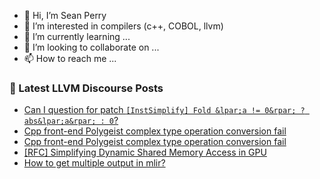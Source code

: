- 👋 Hi, I’m Sean Perry
- 👀 I’m interested in compilers (c++, COBOL, llvm)
- 🌱 I’m currently learning ...
- 💞️ I’m looking to collaborate on ...
- 📫 How to reach me ...

<!---
s66perry/s66perry is a ✨ special ✨ repository because its `README.md` (this file) appears on your GitHub profile.
You can click the Preview link to take a look at your changes.
--->
### 📕 Latest LLVM Discourse Posts

<!-- DISCOURSE-LLVM:START -->
- [Can I question for patch `[InstSimplify] Fold &lpar;a != 0&rpar; ? abs&lpar;a&rpar; : 0`?](https://discourse.llvm.org/t/can-i-question-for-patch-instsimplify-fold-a-0-abs-a-0/74557#post_4)
- [Cpp front-end Polygeist complex type operation conversion fail](https://discourse.llvm.org/t/cpp-front-end-polygeist-complex-type-operation-conversion-fail/74606#post_3)
- [Cpp front-end Polygeist complex type operation conversion fail](https://discourse.llvm.org/t/cpp-front-end-polygeist-complex-type-operation-conversion-fail/74606#post_2)
- [[RFC] Simplifying Dynamic Shared Memory Access in GPU](https://discourse.llvm.org/t/rfc-simplifying-dynamic-shared-memory-access-in-gpu/74559#post_6)
- [How to get multiple output in mlir?](https://discourse.llvm.org/t/how-to-get-multiple-output-in-mlir/74586#post_4)
<!-- DISCOURSE-LLVM:END -->
